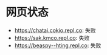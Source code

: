 # 网页状态
- https://chatai.cokio.repl.co: 失败
- https://sak.kmco.repl.co: 失败
- https://beaspy--hting.repl.co: 失败
